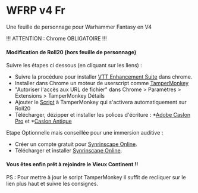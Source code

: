 # WFRP v4 Fr

 Une feuille de personnage pour Warhammer Fantasy en V4
 
 
 !!! ATTENTION : Chrome OBLIGATOIRE !!!
 
 #### Modification de Roll20 (hors feuille de personnage)

Suivre les étapes ci dessous (en cliquant sur les liens) :

* Suivre la procédure pour installer [VTT Enhancement Suite](https://ssstormy.github.io/roll20-enhancement-suite/chrome) dans chrome.
* Installer dans Chrome un moteur de userscript comme [TamperMonkey](https://chrome.google.com/webstore/detail/tampermonkey/dhdgffkkebhmkfjojejmpbldmpobfkfo)
* "Autoriser l'accès aux URL de fichier" dans Chrome > Paramètres > Extensions > TamperMonkey Détails
* Ajouter le [Script](https://raw.githubusercontent.com/TheDjull/WFRP-v4-Fr/master/TamperMonkey/WFRP4_fr.user.js) à TamperMonkey qui s'activera automatiquement sur Roll20
* Télécharger, dézipper et installer les polices d'écriture :
*[Adobe Caslon Pro](https://github.com/TheDjull/WFRP-v4-Fr/blob/master/Roll20/Fonts/Adobe%20Caslon%20Pro.zip) et
*[Caslon Antique](https://github.com/TheDjull/WFRP-v4-Fr/blob/master/Roll20/Fonts/Caslon%20Antique.zip)

Etape Optionnelle mais conseillée pour une immersion auditive :
* Créer un compte gratuit pour [Synrinscape Online](https://www.syrinscape.com/account/register/).
* Télécharger et installer [Synrinscape Online](https://syrinscape-us.s3.amazonaws.com/files/syrinscape-1.4.5-20190820-win-online.exe?AWSAccessKeyId=AKIAJSXNAADVPFUCLQQA&Signature=S4cVKMrajPT9Nv6I44luBZ%2B%2By8M%3D&Expires=1573409624).

 #### Vous êtes enfin prêt à rejoindre le Vieux Continent !!
 
 
 PS : Pour mettre à jour le script TamperMonkey il suffit de recliquer sur le lien plus haut et suivre les consignes.



